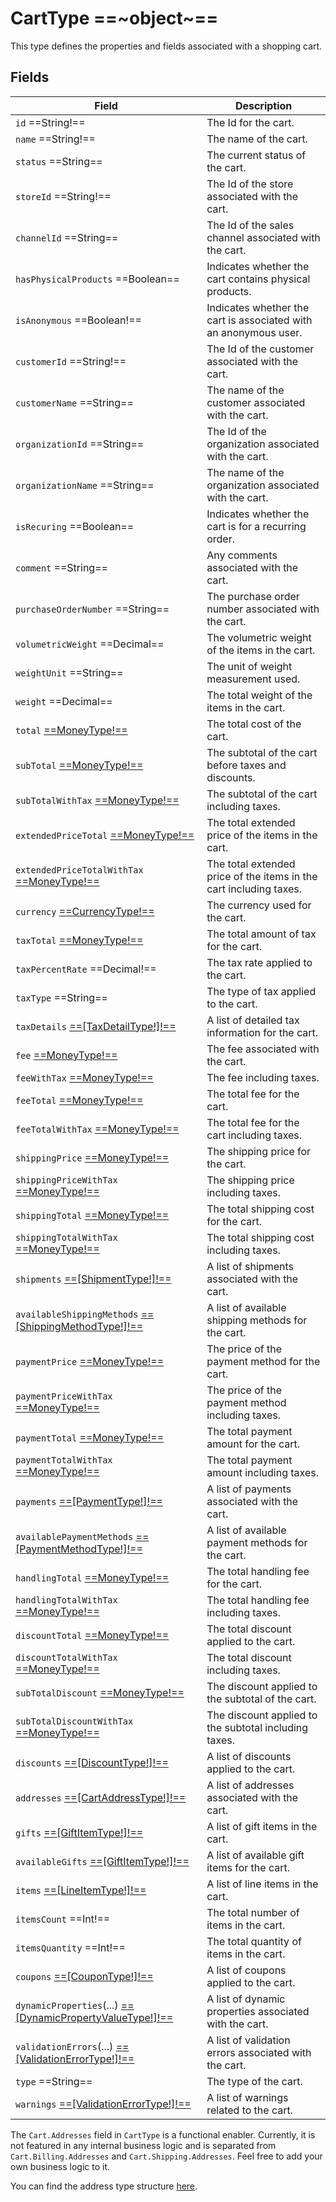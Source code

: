 # CartType ==~object~==

This type defines the properties and fields associated with a shopping cart. 

## Fields

| Field                                                                                         | Description                                                                 |
|-----------------------------------------------------------------------------------------------|-----------------------------------------------------------------------------|
| `id` ==String!==                                                                              | The Id for the cart.                                                        |
| `name` ==String!==                                                                            | The name of the cart.                                                       |
| `status` ==String==                                                                           | The current status of the cart.                                             |
| `storeId` ==String!==                                                                         | The Id of the store associated with the cart.                               |
| `channelId` ==String==                                                                        | The Id of the sales channel associated with the cart.                       |
| `hasPhysicalProducts` ==Boolean==                                                             | Indicates whether the cart contains physical products.                      |
| `isAnonymous` ==Boolean!==                                                                    | Indicates whether the cart is associated with an anonymous user.            |
| `customerId` ==String!==                                                                      | The Id of the customer associated with the cart.                            |
| `customerName` ==String==                                                                     | The name of the customer associated with the cart.                          |
| `organizationId` ==String==                                                                   | The Id of the organization associated with the cart.                        |
| `organizationName` ==String==                                                                 | The name of the organization associated with the cart.                      |
| `isRecuring` ==Boolean==                                                                      | Indicates whether the cart is for a recurring order.                        |
| `comment` ==String==                                                                          | Any comments associated with the cart.                                      |
| `purchaseOrderNumber` ==String==                                                              | The purchase order number associated with the cart.                         |
| `volumetricWeight` ==Decimal==                                                                | The volumetric weight of the items in the cart.                             |
| `weightUnit` ==String==                                                                       | The unit of weight measurement used.                                        |
| `weight` ==Decimal==                                                                          | The total weight of the items in the cart.                                  |
| `total` [==MoneyType!==](../objects/money-type.md)                                            | The total cost of the cart.                                                 |
| `subTotal` [==MoneyType!==](../objects/money-type.md)                                         | The subtotal of the cart before taxes and discounts.                        |
| `subTotalWithTax` [==MoneyType!==](../objects/money-type.md)                                  | The subtotal of the cart including taxes.                                   |
| `extendedPriceTotal` [==MoneyType!==](../objects/money-type.md)                               | The total extended price of the items in the cart.                          |
| `extendedPriceTotalWithTax` [==MoneyType!==](../objects/money-type.md)                        | The total extended price of the items in the cart including taxes.          |
| `currency` [==CurrencyType!==](../objects/currency-type.md)                                   | The currency used for the cart.                                             |
| `taxTotal` [==MoneyType!==](../objects/money-type.md)                                         | The total amount of tax for the cart.                                       |
| `taxPercentRate` ==Decimal!==                                                                 | The tax rate applied to the cart.                                           |
| `taxType` ==String==                                                                          | The type of tax applied to the cart.                                        |
| `taxDetails` [==[TaxDetailType!]!==](../objects/tax-detail-type.md)                           | A list of detailed tax information for the cart.                            |
| `fee` [==MoneyType!==](../objects/money-type.md)                                              | The fee associated with the cart.                                           |
| `feeWithTax` [==MoneyType!==](../objects/money-type.md)                                       | The fee including taxes.                                                    |
| `feeTotal` [==MoneyType!==](../objects/money-type.md)                                         | The total fee for the cart.                                                 |
| `feeTotalWithTax` [==MoneyType!==](../objects/money-type.md)                                  | The total fee for the cart including taxes.                                 |
| `shippingPrice` [==MoneyType!==](../objects/money-type.md)                                    | The shipping price for the cart.                                            |
| `shippingPriceWithTax` [==MoneyType!==](../objects/money-type.md)                             | The shipping price including taxes.                                         |
| `shippingTotal` [==MoneyType!==](../objects/money-type.md)                                    | The total shipping cost for the cart.                                       |
| `shippingTotalWithTax` [==MoneyType!==](../objects/money-type.md)                             | The total shipping cost including taxes.                                    |
| `shipments` [==[ShipmentType!]!==](../objects/shipment-type.md)                               | A list of shipments associated with the cart.                               |
| `availableShippingMethods` [==[ShippingMethodType!]!==](../objects/shipping-method-type.md)   | A list of available shipping methods for the cart.                          |
| `paymentPrice` [==MoneyType!==](../objects/money-type.md)                                     | The price of the payment method for the cart.                               |
| `paymentPriceWithTax` [==MoneyType!==](../objects/money-type.md)                              | The price of the payment method including taxes.                            |
| `paymentTotal` [==MoneyType!==](../objects/money-type.md)                                     | The total payment amount for the cart.                                      |
| `paymentTotalWithTax` [==MoneyType!==](../objects/money-type.md)                              | The total payment amount including taxes.                                   |
| `payments` [==[PaymentType!]!==](../objects/payment-type.md)                                  | A list of payments associated with the cart.                                |
| `availablePaymentMethods` [==[PaymentMethodType!]!==](../objects/payment-method-type.md)      | A list of available payment methods for the cart.                           |
| `handlingTotal` [==MoneyType!==](../objects/money-type.md)                                    | The total handling fee for the cart.                                        |
| `handlingTotalWithTax` [==MoneyType!==](../objects/money-type.md)                             | The total handling fee including taxes.                                     |
| `discountTotal` [==MoneyType!==](../objects/money-type.md)                                    | The total discount applied to the cart.                                     |
| `discountTotalWithTax` [==MoneyType!==](../objects/money-type.md)                             | The total discount including taxes.                                         |
| `subTotalDiscount` [==MoneyType!==](../objects/money-type.md)                                 | The discount applied to the subtotal of the cart.                           |
| `subTotalDiscountWithTax` [==MoneyType!==](../objects/money-type.md)                          | The discount applied to the subtotal including taxes.                       |
| `discounts` [==[DiscountType!]!==](../objects/discount-type.md)                               | A list of discounts applied to the cart.                                    |
| `addresses` [==[CartAddressType!]!==](../objects/money-type.md)                               | A list of addresses associated with the cart.                               |
| `gifts` [==[GiftItemType!]!==](../objects/gift-item-type.md)                                  | A list of gift items in the cart.                                           |
| `availableGifts` [==[GiftItemType!]!==](../objects/gift-item-type.md)                         | A list of available gift items for the cart.                                |
| `items` [==[LineItemType!]!==](../objects/line-item-type.md)                                  | A list of line items in the cart.                                           |
| `itemsCount` ==Int!==                                                                         | The total number of items in the cart.                                      |
| `itemsQuantity` ==Int!==                                                                      | The total quantity of items in the cart.                                    |
| `coupons` [==[CouponType!]!==](../objects/coupon-type.md)                                     | A list of coupons applied to the cart.                                      |
| `dynamicProperties`(...) [==[DynamicPropertyValueType!]!==](../objects/dynamic-property-value-type.md) | A list of dynamic properties associated with the cart.             |
| `validationErrors`(...) [==[ValidationErrorType!]!==](../objects/validation-error-type.md)    | A list of validation errors associated with the cart.                       |
| `type` ==String==                                                                             | The type of the cart.                                                       |
| `warnings` [==[ValidationErrorType!]!==](../objects/validation-error-type.md)                 | A list of warnings related to the cart.                                     |

The `Cart.Addresses` field in `CartType` is a functional enabler. Currently, it is not featured in any internal business logic and is separated from `Cart.Billing.Addresses` and `Cart.Shipping.Addresses`. Feel free to add your own business logic to it.

You can find the address type structure [here](https://github.com/VirtoCommerce/vc-module-experience-api/blob/dev/src/VirtoCommerce.ExperienceApiModule.Core/Schemas/AddressType.cs).
